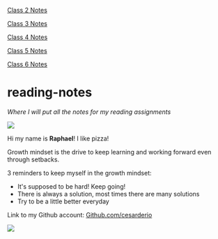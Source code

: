 [Class 2 Notes](./class2.md)

[Class 3 Notes](./class3.md)

[Class 4 Notes](./class4.md)

[Class 5 Notes](./class5.md)

[Class 6 Notes](./class6.md)

# reading-notes
*Where I will put all the notes for my reading assignments*

![](https://ca.slack-edge.com/T039KG69K-U0404KAM68Y-c572e8c6c92c-512)

Hi my name is **Raphael**! I like pizza!

Growth mindset is the drive to keep learning and working forward even through setbacks.

3 reminders to keep myself in the growth mindset:

- It's supposed to be hard! Keep going!
- There is always a solution, most times there are many solutions
- Try to be a little better everyday

Link to my Github account: 
[Github.com/cesarderio](https://github.com/cesarderio)

![](https://1000logos.net/wp-content/uploads/2018/11/GitHub-logo-500x289.jpg)
